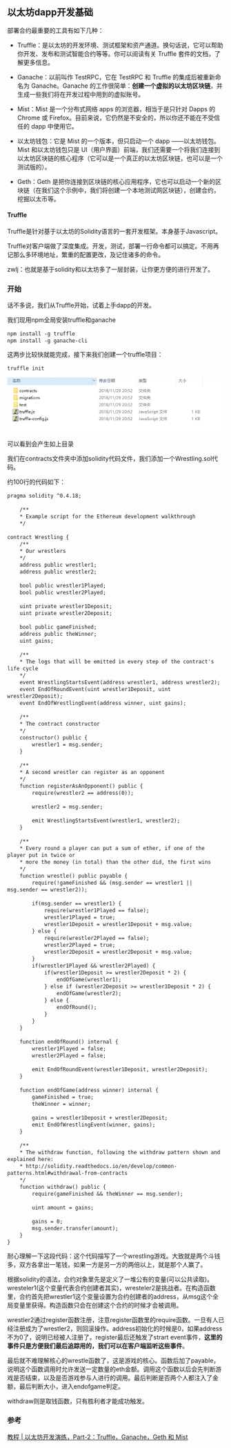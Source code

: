 ## 以太坊dapp开发基础

部署合约最重要的工具有如下几种：

 - Truffle：是以太坊的开发环境、测试框架和资产通道。换句话说，它可以帮助你开发、发布和测试智能合约等等。你可以阅读有关 Truffle 套件的文档，了解更多信息。

 - Ganache：以前叫作 TestRPC，它在 TestRPC 和 Truffle 的集成后被重新命名为 Ganache。Ganache 的工作很简单：**创建一个虚拟的以太坊区块链**，并生成一些我们将在开发过程中用到的虚拟账号。

 - Mist：Mist 是一个分布式网络 apps 的浏览器，相当于是只针对 Dapps 的 Chrome 或 Firefox。目前来说，它仍然是不安全的，所以你还不能在不受信任的 dapp 中使用它。

 - 以太坊钱包：它是 Mist 的一个版本，但只启动一个 dapp ——以太坊钱包。Mist 和以太坊钱包只是 UI（用户界面）前端，我们还需要一个将我们连接到以太坊区块链的核心程序（它可以是一个真正的以太坊区块链，也可以是一个测试版的）。

- Geth：Geth 是把你连接到区块链的核心应用程序，它也可以启动一个新的区块链（在我们这个示例中，我们将创建一个本地测试网区块链），创建合约，挖掘以太币等。

#### Truffle
Truffle是针对基于以太坊的Solidity语言的一套开发框架。本身基于Javascript。

Truffle对客户端做了深度集成。开发，测试，部署一行命令都可以搞定。不用再记那么多环境地址，繁重的配置更改，及记住诸多的命令。

zwlj：也就是基于solidity和以太坊多了一层封装，让你更方便的进行开发了。

### 开始
话不多说，我们从Truffle开始，试着上手dapp的开发。

我们现用npm全局安装truffle和ganache

```
npm install -g truffle
npm install -g ganache-cli
```

这两步比较快就能完成，接下来我们创建一个truffle项目：

```
truffle init
```

![](image/truffle0.png)

可以看到会产生如上目录

我们在contracts文件夹中添加solidity代码文件，我们添加一个Wrestling.sol代码。

约100行的代码如下：

```
pragma solidity ^0.4.18;

    /**
    * Example script for the Ethereum development walkthrough
    */

contract Wrestling {
    /**
    * Our wrestlers
    */
	address public wrestler1;
	address public wrestler2;

	bool public wrestler1Played;
	bool public wrestler2Played;

	uint private wrestler1Deposit;
	uint private wrestler2Deposit;

	bool public gameFinished;
    address public theWinner;
    uint gains;

    /**
    * The logs that will be emitted in every step of the contract's life cycle
    */
	event WrestlingStartsEvent(address wrestler1, address wrestler2);
	event EndOfRoundEvent(uint wrestler1Deposit, uint wrestler2Deposit);
	event EndOfWrestlingEvent(address winner, uint gains);

    /**
    * The contract constructor
    */
	constructor() public {
		wrestler1 = msg.sender;
	}

    /**
    * A second wrestler can register as an opponent
    */
	function registerAsAnOpponent() public {
        require(wrestler2 == address(0));

        wrestler2 = msg.sender;

        emit WrestlingStartsEvent(wrestler1, wrestler2);
    }

    /**
    * Every round a player can put a sum of ether, if one of the player put in twice or
    * more the money (in total) than the other did, the first wins
    */
    function wrestle() public payable {
    	require(!gameFinished && (msg.sender == wrestler1 || msg.sender == wrestler2));

    	if(msg.sender == wrestler1) {
    		require(wrestler1Played == false);
    		wrestler1Played = true;
    		wrestler1Deposit = wrestler1Deposit + msg.value;
    	} else {
    		require(wrestler2Played == false);
    		wrestler2Played = true;
    		wrestler2Deposit = wrestler2Deposit + msg.value;
    	}
    	if(wrestler1Played && wrestler2Played) {
    		if(wrestler1Deposit >= wrestler2Deposit * 2) {
    			endOfGame(wrestler1);
    		} else if (wrestler2Deposit >= wrestler1Deposit * 2) {
    			endOfGame(wrestler2);
    		} else {
                endOfRound();
    		}
    	}
    }

    function endOfRound() internal {
    	wrestler1Played = false;
    	wrestler2Played = false;

    	emit EndOfRoundEvent(wrestler1Deposit, wrestler2Deposit);
    }

    function endOfGame(address winner) internal {
        gameFinished = true;
        theWinner = winner;

        gains = wrestler1Deposit + wrestler2Deposit;
        emit EndOfWrestlingEvent(winner, gains);
    }

    /**
    * The withdraw function, following the withdraw pattern shown and explained here:
    * http://solidity.readthedocs.io/en/develop/common-patterns.html#withdrawal-from-contracts
    */
    function withdraw() public {
        require(gameFinished && theWinner == msg.sender);

        uint amount = gains;

        gains = 0;
        msg.sender.transfer(amount);
    }
}
```

耐心理解一下这段代码：这个代码描写了一个wrestling游戏。大致就是两个斗钱多，双方各拿出一笔钱，如果一方是另一方的两倍以上，就是那个人赢了。

根据solidity的语法，合约对象里先是定义了一堆公有的变量(可以公共读取)。wresteler1(这个变量代表合约创建者其实)，wresteler2是挑战者。在构造函数里，合约首先把wrestler1这个变量设置为合约创建者的address，从msg这个全局变量里获得。构造函数只会在创建这个合约的时候才会被调用。

wrestler2通过register函数注册，注意register函数里的require函数。一旦有人已经注册成为了wrestler2，则回滚操作。address初始化的时候是0，如果address不为0了，说明已经被人注册了。register最后还触发了strart event事件，**这里的事件只是方便我们最后追踪用的，我们可以在客户端监听这些事件**。

最后就不难理解核心的wrestle函数了，这是游戏的核心。函数后加了payable，说明这个函数调用时允许发送一定数量的eth金额。调用这个函数以后会先判断游戏是否结束，以及是否游戏参与人进行的调用。最后判断是否两个人都注入了金额，最后判断大小，进入endofgame判定。

withdraw则是取钱函数，只有胜利者才能成功触发。

### 参考

[教程 | 以太坊开发演练，Part-2：Truffle，Ganache，Geth 和 Mist](https://ethfans.org/posts/ethereum-development-walkthrough-part-2)
